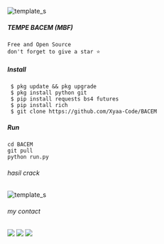 ![template_s](https://github.com/Xyaa-Code/BACEM/blob/main/data/images%20(1).jpeg)


##### TEMPE BACEM (MBF) 
```
Free and Open Source
don't forget to give a star ⭐
```

##### Install

```
 $ pkg update && pkg upgrade
 $ pkg install python git
 $ pip install requests bs4 futures
 $ pip install rich
 $ git clone https://github.com/Xyaa-Code/BACEM
 ```

##### Run

```
cd BACEM
git pull
python run.py
```

###### hasil crack
![template_s](https://github.com/Xyaa-Code/BACEM/blob/main/data/IMG_20230115_165503.jpg)

###### my contact
[![](https://img.shields.io/badge/Facebook-blue?logo=Facebook&logoColor=blue&labelColor=white)](https://www.facebook.com/Aditya.putraXD991)
[![](https://img.shields.io/badge/Whatsapp-CHAT-red?logo=Whatsapp&logoColor=Brightgreen&labelColor=white)](https://wa.me/+16143244921)
[![](https://img.shields.io/badge/Instagram-Blue?logo=Instagram&logoColor=blue&labelColor=white)](https://www.instagram.com/xyaacode)<br><br>
